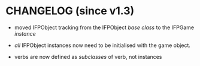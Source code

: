 # CHANGELOG (since v1.3)

+ moved IFPObject tracking from the IFPObject *base class* to the IFPGame *instance*

+ *all* IFPObject instances now need to be initialised with the game object.

+ verbs are now defined as *subclasses* of verb, not instances

